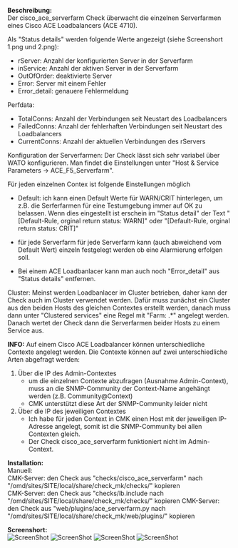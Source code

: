
**Beschreibung:**  
Der cisco_ace_serverfarm Check überwacht die einzelnen Serverfarmen eines Cisco ACE Loadbalancers (ACE 4710).

Als "Status details" werden folgende Werte angezeigt (siehe Screenshort 1.png und 2.png):
  - rServer: Anzahl der konfigurierten Server in der Serverfarm
  - inService: Anzahl der aktiven Server in der Serverfarm
  - OutOfOrder: deaktivierte Server
  - Error: Server mit einem Fehler
  - Error_detail: genauere Fehlermeldung

Perfdata:
   - TotalConns:   Anzahl der Verbindungen seit Neustart des Loadbalancers
   - FailedConns:  Anzahl der fehlerhaften Verbindungen seit Neustart des Loadbalancers
   - CurrentConns: Anzahl der aktuellen Verbindungen des rServers


Konfiguration der Serverfarmen:
 Der Check lässt sich sehr variabel über WATO konfigurieren.
 Man findet die Einstellungen unter "Host & Service Parameters -> ACE_F5_Serverfarm".

Für jeden einzelnen Contex ist folgende Einstellungen möglich
- Default:
    ich kann einen Default Werte für WARN/CRIT hinterlegen, um z.B. die Serferfarmen für eine Testumgebung immer auf OK zu belassen.
    Wenn dies eingestellt ist erschein im "Status detail" der Text "[Default-Rule, orginal return status: WARN]" oder "[Default-Rule, orginal return status: CRIT]"
- für jede Serverfarm
    für jede Serverfarm kann (auch abweichend vom Default Wert) einzeln festgelegt werden ob eine Alarmierung erfolgen soll.

- Bei einem ACE Loadbanlacer kann man auch noch "Error_detail" aus "Status details" entfernen.

Cluster:
Meinst werden Loadbanlacer im Cluster betrieben, daher kann der Check auch im Cluster verwendet werden.
Dafür muss zunächst ein Cluster aus den beiden Hosts des gleichen Contextes erstellt werden, danach muss dann unter "Clustered services" eine Regel mit "Farm: .*" angelegt werden. Danach wertet der Check dann die Serverfarmen beider Hosts zu einem Service aus.



**INFO:**
Auf einem Cisco ACE Loadbalancer können unterschiedliche Contexte angelegt werden.
Die Contexte können auf zwei unterschiedliche Arten abgefragt werden:
  1. Über die IP des Admin-Contextes
      -  um die einzelnen Contexte abzufragen (Ausnahme Admin-Context), muss an die SNMP-Community der Context-Name angehängt werden (z.B. Community@Context)
      - CMK unterstützt diese Art der SNMP-Community leider nicht
  2. Über die IP des jeweiligen Contextes
      - Ich habe für jeden Context in CMK einen Host mit der jeweiligen IP-Adresse angelegt, somit ist die SNMP-Community bei allen Contexten gleich.
      - Der Check cisco_ace_serverfarm funktioniert nicht im Admin-Context.


**Installation:**  
Manuell:  
CMK-Server: den Check aus "checks/cisco_ace_serverfarm" nach "/omd/sites/SITE/local/share/check_mk/checks/" kopieren  
CMK-Server: den Check aus "checks/lb.include nach "/omd/sites/SITE/local/share/check_mk/checks/" kopieren
CMK-Server: den Check aus "web/plugins/ace_serverfarm.py nach "/omd/sites/SITE/local/share/check_mk/web/plugins/" kopieren



**Screenshort:**  
![ScreenShot](https://github.com/christianbur/check_mk/blob/master/cisco_ace_serverfarm/1.png)
![ScreenShot](https://github.com/christianbur/check_mk/blob/master/cisco_ace_serverfarm/2.png)
![ScreenShot](https://github.com/christianbur/check_mk/blob/master/cisco_ace_serverfarm/4.png)
![ScreenShot](https://github.com/christianbur/check_mk/blob/master/cisco_ace_serverfarm/5.png)
